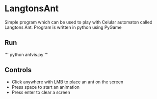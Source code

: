 # LangtonsAnt
Simple program which can be used to play with Celular automaton called Langtons Ant.
Program is written in python using PyGame

## Run
'''
python antvis.py
'''

## Controls
- Click anywhere with LMB to place an ant on the screen
- Press space to start an animation
- Press enter to clear a screen
